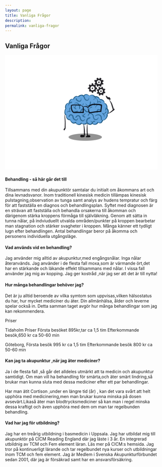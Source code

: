 ```yaml
---
layout: page
title: Vanliga Frågor
description:
permalink: vanliga-fragor
---
```


## Vanliga Frågor

<p><span class="image right"><img src="assets/images/orderlyicon1.png" alt="" /></span></p>


#### Behandling - så här går det till

Tillsammans med din akupunktör samtalar du initialt om åkommans art och dina levnadsvanor. Inom traditionell kinesisk medicin tillämpas  kinesisk pulstagning,observation av tunga samt analys av hudens tempratur och färg för att fastställa en diagnos och behandlingsplan. Syftet med diagnosen är en strävan att fastställa och behandla orsakerna till åkomman och därigenom stärka kroppens förmåga till självläkning. Genom att sätta in tunna nålar, på indviuduellt utvalda områden/punkter på kroppen bearbetar man stagnation och stärker svagheter i kroppen. Många känner ett tydligt lugn efter behandlingen. Antal behandlingar beror på åkomma och personens individuella utgångsläge.


#### Vad används vid en behandling?

Jag använder mig alltid av akupunktur,med engångsnålar. Inga nålar återanvänds.
Jag använder i de flesta fall moxa,som är värmande ört,det har en stärkande och läkande effekt
tillsammans med nålar. I vissa fall använder jag mig av kopping. Jag ger kostråd ,när jag ser att det är till nytta!


<span class="image center"><i class="fa-plus-square"></i></span>

#### Hur många behandlingar behöver jag?

Det är ju alltid beroende av vilka symtom som uppvisas,vilken hälsostatus du har, hur mycket mediciner du äter. Din allmänhälsa, ålder och leverne spelar också in. Detta samman taget avgör hur många behandlingar som jag kan rekommendera.

Priser

Tidaholm
Priser Första besöket  895kr,tar ca 1,5 tim
Efterkommande besök,650 kr ca 50-60 min

Göteborg,
Första besök 995 kr ca 1,5 tim
Efterkommande besök 800 kr ca 50-60 min



<span class="image center"><i class="fa-plus-square"></i></span>


#### Kan jag ta akupunktur ,när jag äter mediciner?
Ja i de flesta fall ,så går det alldeles utmärkt att ta medicin och akupunktur samtidigt.
Om man vill ha behandling för smärta,och äter smärt lindring,så brukar man kunna sluta med dessa mediciner efter ett par behandlingar.

Har man ätit Cortison ,under en längre tid (år) , kan det vara svårt att helt upphöra med medicinering,men man brukar kunna minska på dosen avsevärt.Likaså äter man blodtrycksmediciner så kan man i regel minska dessa kraftigt och även upphöra med dem om man tar regelbunden behandling.

<span class="image center"><i class="fa-plus-square"></i></span>


#### Vad har jag för utbildning?

Jag har en treårig utbildning i basmedicin i Uppsala. Jag har utbildat mig till akupunktör på CICM Reading England där jag läste i 3 år. En integrerad utbildnig av TCM och Fem element läran. Läs mer på CICM:s hemsida. Jag tror på kontinuerligt lärande och tar regelbundet nya kurser och utbildningar inom TCM och fem element. Jag är Medlem i Svenska Akupunkturförbundet sedan 2001, där jag är försäkrad samt har en ansvarsförsäkring.

